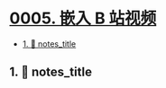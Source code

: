 # [0005. 嵌入 B 站视频](https://github.com/Tdahuyou/TNotes.template/tree/main/notes/0005.%20%E5%B5%8C%E5%85%A5%20B%20%E7%AB%99%E8%A7%86%E9%A2%91)

<!-- region:toc -->
- [1. 📒 notes_title](#1--notes_title)
<!-- endregion:toc -->

## 1. 📒 notes_title

